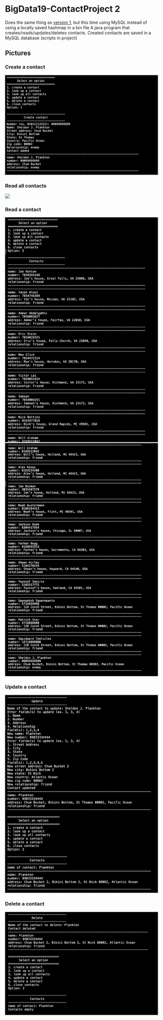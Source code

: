 # BigData19-ContactProject 2
Does the same thing as [version 1](https://github.com/markk628/BigData19-ContactsProject), but this time using MySQL instead of using a locally saved hashmap in a bin file
A java program that creates/reads/updates/deletes contacts. Created contacts are saved in a MySQL database (scripts in project)
## Pictures
### Create a contact
![](static/insert.png)
### Read all contacts
![](static/select.png)
### Read a contact
![](static/select1.png)
![](static/select2.png)
### Update a contact
![](static/update.png)
### Delete a contact
![](static/delete.png)
